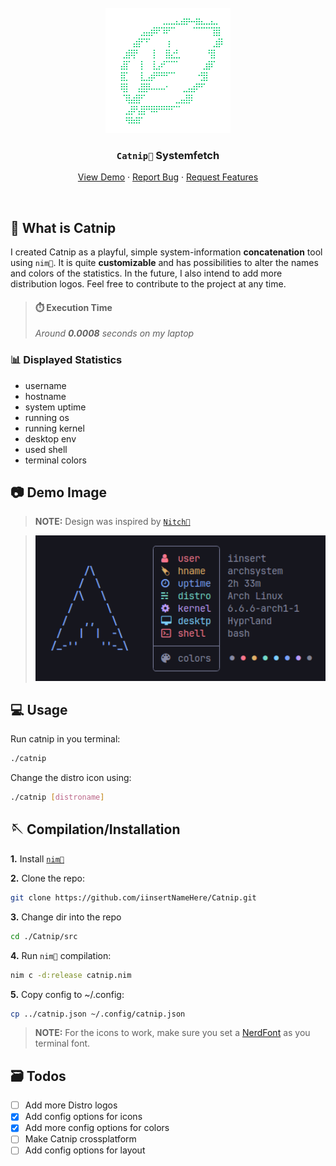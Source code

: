 <br />
<div align="center">
  <a href="https://github.com/iinsertNameHere/Catnip">
    <img src="image/logo.png" alt="Logo" width="200" height="200">
  </a>

<h3 align="center"><code>Catnip🌿</code> Systemfetch</h3>
  <p align="center">
    <a href="#-demo-image">View Demo</a>
    ·
    <a href="https://github.com/iinsertNameHere/Catnip/issues">Report Bug</a>
    ·
    <a href="https://github.com/iinsertNameHere/Catnip/issues">Request Features</a>
  </p>
</div>
<br>

## 🌿 What is Catnip
I created Catnip as a playful, simple system-information **concatenation** tool using `nim👑`. It is quite **customizable** and has possibilities to alter the names and colors of the statistics. In the future, I also intend to add more distribution logos. Feel free to contribute to the project at any time.

> #### ⏱️ Execution Time 
> *Around **0.0008** seconds on my laptop*

### 📊 Displayed Statistics
- username
- hostname
- system uptime
- running os
- running kernel
- desktop env
- used shell
- terminal colors

## 📷 Demo Image
>**NOTE:** Design was inspired by <code><a href="https://github.com/ssleert/nitch">Nitch👑</a></code>

> <img width=500 src="image/demo.png">

## 💻 Usage
Run catnip in you terminal:
```bash
./catnip
```

Change the distro icon using:
```bash
./catnip [distroname]
```


## 🪡 Compilation/Installation
**1.** Install <a href="https://nim-lang.org/install.html">`nim👑`</a>

**2.** Clone the repo:
```bash
git clone https://github.com/iinsertNameHere/Catnip.git
```
**3.** Change dir into the repo
```bash
cd ./Catnip/src
```

**4.** Run `nim👑` compilation:
```bash
nim c -d:release catnip.nim
```

**5.** Copy config to ~/.config:
```bash
cp ../catnip.json ~/.config/catnip.json
```
> **NOTE:** For the icons to work, make sure you set a [NerdFont](https://www.nerdfonts.com/) as you terminal font.

## 🗃️ Todos
- [ ] Add more Distro logos
- [X] Add config options for icons
- [X] Add more config options for colors
- [ ] Make Catnip crossplatform
- [ ] Add config options for layout
